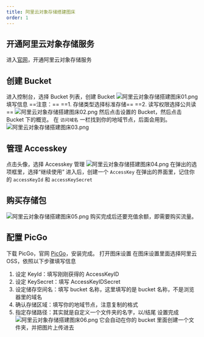 ```yaml
---
title: 阿里云对象存储搭建图床
order: 1
---
```


## 开通阿里云对象存储服务
进入[官网](https://www.aliyun.com/product/oss)，开通阿里云对象存储服务
## 创建 Bucket
进入控制台，选择 Bucket 列表，创建 Bucket
![阿里云对象存储搭建图床01.png](https://zhf-picture.oss-cn-qingdao.aliyuncs.com/my-img/阿里云对象存储搭建图床01.png)
填写信息
==注意：==
==1. 存储类型选择标准存储==
==2. 读写权限选择公共读==
![阿里云对象存储搭建图床02.png](https://zhf-picture.oss-cn-qingdao.aliyuncs.com/my-img/阿里云对象存储搭建图床02.png)
然后点击设置的 Bucket，然后点击 Bucket 下的概览。
在 `访问域名` 一栏找到你的地域节点，后面会用到。
![阿里云对象存储搭建图床03.png](https://zhf-picture.oss-cn-qingdao.aliyuncs.com/my-img/阿里云对象存储搭建图床03.png)

## 管理 Accesskey
点击头像，选择 Accesskey 管理
![阿里云对象存储搭建图床04.png](https://zhf-picture.oss-cn-qingdao.aliyuncs.com/my-img/阿里云对象存储搭建图床04.png)
在弹出的选项框里，选择“继续使用”
进入后，创建一个 `AccessKey`
在弹出的界面里，记住你的 `accessKeyId` 和 `accessKeySecret`
## 购买存储包
![阿里云对象存储搭建图床05.png](https://zhf-picture.oss-cn-qingdao.aliyuncs.com/my-img/阿里云对象存储搭建图床05.png)
购买完成后还要充值余额，即需要购买流量。
## 配置 PicGo
下载 PicGo，官网 [PicGo](https://molunerfinn.com/PicGo/)，安装完成。
打开图床设置
在图床设置里面选择阿里云 OSS，依照以下步骤填写信息
1. 设定 KeyId：填写刚刚获得的 AccessKeyID
2. 设定 KeySecret：填写 AccessKeyIDSecret
3. 设定储存空间名：填写 bucket 名称，这里填写的是 bucket 名称，不是浏览器里的域名
4. 确认存储区域：填写你的地域节点，注意复制的格式
5. 指定存储路径：其实就是自定义一个文件夹的名字，以/结尾
设置完成
![阿里云对象存储搭建图床06.png](https://zhf-picture.oss-cn-qingdao.aliyuncs.com/my-img/阿里云对象存储搭建图床06.png)
它会自动在你的 bucket 里面创建一个文件夹，并把图片上传进去
